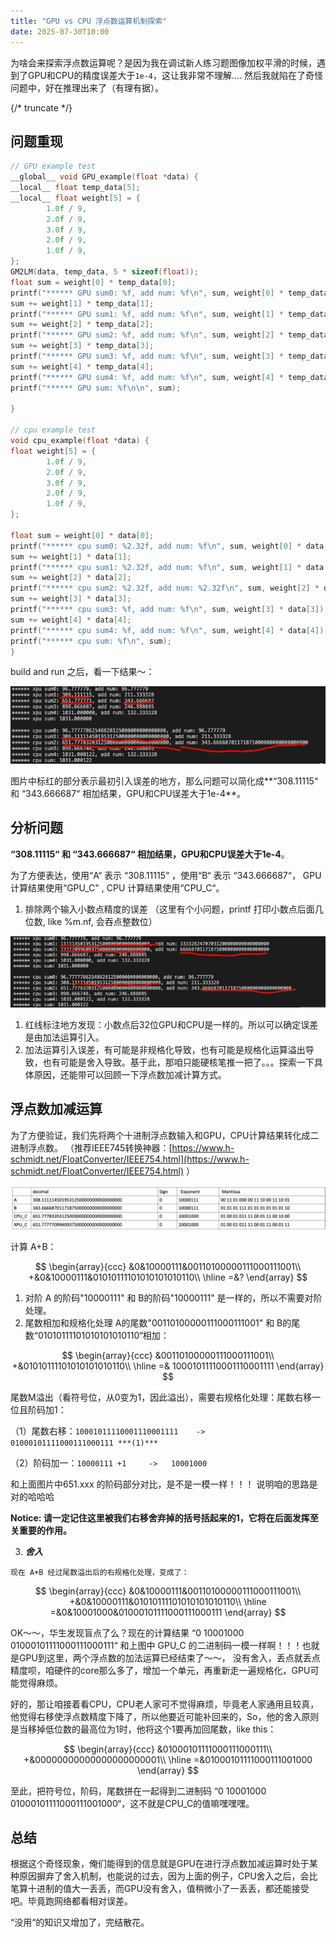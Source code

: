 ```yaml
---
title: "GPU vs CPU 浮点数运算机制探索"
date: 2025-07-30T10:00
---
```


为啥会来探索浮点数运算呢？是因为我在调试新人练习题图像加权平滑的时候，遇到了GPU和CPU的精度误差大于`1e-4`，这让我非常不理解.... 然后我就陷在了奇怪问题中，好在推理出来了（有理有据）。

{/* truncate */}

## 问题重现
```cpp
// GPU example test
__global__ void GPU_example(float *data) {
__local__ float temp_data[5];
__local__ float weight[5] = {
        1.0f / 9,
        2.0f / 9,
        3.0f / 9,
        2.0f / 9,
        1.0f / 9,
};
GM2LM(data, temp_data, 5 * sizeof(float));
float sum = weight[0] * temp_data[0];
printf("****** GPU sum0: %f, add num: %f\n", sum, weight[0] * temp_data[0]);
sum += weight[1] * temp_data[1];
printf("****** GPU sum1: %f, add num: %f\n", sum, weight[1] * temp_data[1]);
sum += weight[2] * temp_data[2];
printf("****** GPU sum2: %f, add num: %f\n", sum, weight[2] * temp_data[2]);
sum += weight[3] * temp_data[3];
printf("****** GPU sum3: %f, add num: %f\n", sum, weight[3] * temp_data[3]);
sum += weight[4] * temp_data[4];
printf("****** GPU sum4: %f, add num: %f\n", sum, weight[4] * temp_data[4]);
printf("****** GPU sum: %f\n\n", sum);

}

// cpu example test
void cpu_example(float *data) {
float weight[5] = {
        1.0f / 9,
        2.0f / 9,
        3.0f / 9,
        2.0f / 9,
        1.0f / 9,
};

float sum = weight[0] * data[0];
printf("****** cpu sum0: %2.32f, add num: %f\n", sum, weight[0] * data[0]);
sum += weight[1] * data[1];
printf("****** cpu sum1: %2.32f, add num: %f\n", sum, weight[1] * data[1]);
sum += weight[2] * data[2];
printf("****** cpu sum2: %2.32f, add num: %2.32f\n", sum, weight[2] * data[2]);
sum += weight[3] * data[3];
printf("****** cpu sum3: %f, add num: %f\n", sum, weight[3] * data[3]);
sum += weight[4] * data[4];
printf("****** cpu sum4: %f, add num: %f\n", sum, weight[4] * data[4]);
printf("****** cpu sum: %f\n", sum);
}
```
build and run 之后，看一下结果～：

![](./cpu_gpu_test_res0.png)

图片中标红的部分表示最初引入误差的地方，那么问题可以简化成**“308.11115“ 和 “343.666687“ 相加结果，GPU和CPU误差大于1e-4**。

## 分析问题

**“308.11115“ 和 “343.666687“ 相加结果，GPU和CPU误差大于1e-4**。

为了方便表达，使用“A“ 表示 “308.11115“ ，使用“B“ 表示 “343.666687“， GPU计算结果使用“GPU_C" ,  CPU 计算结果使用“CPU_C“。

1. 排除两个输入小数点精度的误差 （这里有个小问题，printf 打印小数点后面几位数,  like %m.nf, 会吞点整数位）

![](./cpu_gpu_test_res1.png)

1. 红线标注地方发现：小数点后32位GPU和CPU是一样的。所以可以确定误差是由加法运算引入。
2. 加法运算引入误差，有可能是非规格化导致，也有可能是规格化运算溢出导致，也有可能是舍入导致。基于此，那咱只能硬核笔推一把了。。。探索一下具体原因，还能带可以回顾一下浮点数加减计算方式。

## 浮点数加减运算

为了方便验证，我们先将两个十进制浮点数输入和GPU，CPU计算结果转化成二进制浮点数。
（推荐IEEE745转换神器：[https://www.h-schmidt.net/FloatConverter/IEEE754.html](https://www.h-schmidt.net/FloatConverter/IEEE754.html) ）

![](./cpu_gpu_compared.png)

计算 A+B：

$$
\begin{array}{ccc}
&0&10000111&00110100000111000111001\\
+&0&10000111&01010111101010101010110\\
\hline
=&?
\end{array}
$$

1. 对阶
A 的阶码"10000111" 和 B的阶码"10000111" 是一样的，所以不需要对阶处理。
2. 尾数相加和规格化处理
A的尾数"00110100000111000111001" 和 B的尾数“01010111101010101010110“相加：

$$
\begin{array}{ccc}
&00110100000111000111001\\
+&01010111101010101010110\\
\hline
=& 10001011110001110001111
\end{array}
$$

尾数M溢出（看符号位，从0变为1，因此溢出），需要右规格化处理：尾数右移一位且阶码加1：

（1）尾数右移：`10001011110001110001111    ->    01000101111000111000111 ***(1)***`

（2）阶码加一：`10000111 +1     ->   10001000`

和上面图片中651.xxx 的阶码部分对比，是不是一模一样！！！ 说明咱的思路是对的哈哈哈

**Notice: 请一定记住这里被我们右移舍弃掉的括号括起来的1，它将在后面发挥至关重要的作用。**

3. ***舍入***

```
现在 A+B 经过尾数溢出后的右规格化处理，变成了：
```

$$
\begin{array}{ccc}
&0&10000111&00110100000111000111001\\
+&0&10000111&01010111101010101010110\\
\hline
=&0&10001000&01000101111000111000111
\end{array}
$$

OK～～，华生发现盲点了么？现在的计算结果 “0 10001000 01000101111000111000111“ 和上图中 GPU_C 的二进制码一模一样啊！！！也就是GPU到这里，两个浮点数的加法运算已经结束了～～， 没有舍入，丢点就丢点精度呗，咱硬件的core那么多了，增加一个单元，再重新走一遍规格化，GPU可能觉得麻烦。

好的，那让咱接着看CPU，CPU老人家可不觉得麻烦，毕竟老人家通用且较真，他觉得右移使浮点数精度下降了，所以他要近可能补回来的，So，他的舍入原则是当移掉低位数的最高位为1时，他将这个1要再加回尾数，like this：

$$
\begin{array}{ccc}
&01000101111000111000111\\
+&00000000000000000000001\\
\hline
=&01000101111000111001000
\end{array}
$$

至此，把符号位，阶码，尾数拼在一起得到二进制码 “0 10001000 01000101111000111001000“，这不就是CPU_C的值嘛嘿嘿嘿。

## 总结
根据这个奇怪现象，俺们能得到的信息就是GPU在进行浮点数加减运算时处于某种原因摒弃了舍入机制，也能说的过去，因为上面的例子，CPU舍入之后，会比笔算十进制的值大一丢丢，而GPU没有舍入，值稍微小了一丢丢，都还能接受吧。毕竟跑网络都看相对误差。

“没用“的知识又增加了，完结散花。